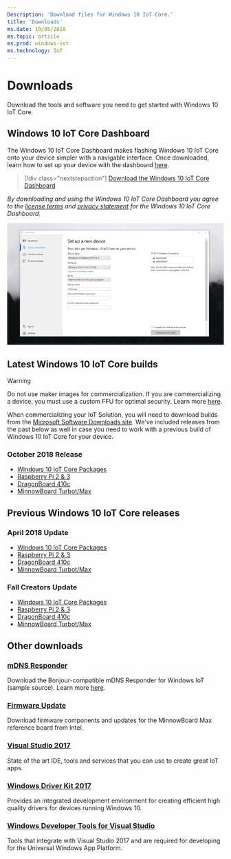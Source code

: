 ```yaml
---
Description: 'Download files for Windows 10 IoT Core.'
title: 'Downloads'
ms.date: 10/05/2018
ms.topic: article
ms.prod: windows-iot
ms.technology: IoT
---
```


# Downloads
Download the tools and software you need to get started with Windows 10 IoT Core.

## Windows 10 IoT Core Dashboard

The Windows 10 IoT Core Dashboard makes flashing Windows 10 IoT Core onto your device simpler with a navigable interface. Once downloaded, learn how to set up your device with the dashboard [here](https://docs.microsoft.com/windows/iot-core/tutorials/quickstarter/devicesetup#using-the-iot-dashboard-raspberry-pi-minnowboard-nxp).

> [!div class="nextstepaction"]
> [Download the Windows 10 IoT Core Dashboard](https://go.microsoft.com/fwlink/?LinkID=708576)

_By downloading and using the Windows 10 IoT Core Dashboard you agree to the [license terms](https://go.microsoft.com/fwlink/?LinkID=703960&clcid=0x4809) and [privacy statement](https://go.microsoft.com/fwlink/?LinkId=521839) for the Windows 10 IoT Core Dashboard._

![Image of the Windows 10 IoT Core Dashboard](media/IoTDashboard/DASHBOARD-800x450.jpg)

## Latest Windows 10 IoT Core builds

> [!WARNING]
> Do not use maker images for commercialization. If you are commercializing a device, you must use a custom FFU for optimal security. Learn more [here](https://docs.microsoft.com/windows-hardware/manufacture/iot/iot-core-manufacturing-guide).

When commercializing your IoT Solution, you will need to download builds from the [Microsoft Software Downloads site](https://www.microsoft.com/software-download/windows10IoTCore#!). We've included releases from the past below as well in case you need to work with a previous build of Windows 10 IoT Core for your device. 

### October 2018 Release

* [Windows 10 IoT Core Packages](https://www.microsoft.com/en-us/software-download/windows10IoTCore#!)
* [Raspberry Pi 2 & 3](https://go.microsoft.com/fwlink/?LinkId=846058)
* [DragonBoard 410c](https://go.microsoft.com/fwlink/?LinkId=846059)
* [MinnowBoard Turbot/Max](https://go.microsoft.com/fwlink/?linkid=846057)


## Previous Windows 10 IoT Core releases

### April 2018 Update

* [Windows 10 IoT Core Packages](https://software-download.microsoft.com/download/pr/17134.1.180410-1804.rs4_release_amd64fre_IOTCORE_PACKAGES.iso)
* [Raspberry Pi 2 & 3](https://software-download.microsoft.com/download/pr/17134.1.180410-1804.rs4_release_amd64fre_IOTCORE_RPi.iso)
* [DragonBoard 410c](https://software-download.microsoft.com/download/pr/17134.1.180410-1804.rs4_release_amd64fre_IOTCORE_QCDB410C.iso)
* [MinnowBoard Turbot/Max](https://software-download.microsoft.com/download/pr/17134.1.180410-1804.rs4_release_amd64fre_IOTCORE_MBM.iso)


### Fall Creators Update

* [Windows 10 IoT Core Packages](https://software-download.microsoft.com/download/pr/16299.15.170928-1534.rs3_release_amd64fre_IOTCORE_PACKAGES.iso)
* [Raspberry Pi 2 & 3](https://download.microsoft.com/download/9/6/2/9629C69B-02B8-4A82-A4C8-860D6E880C66/16299.15.170928-1534.rs3_release_amd64fre_IOTCORE_RPi.iso)
* [DragonBoard 410c](https://download.microsoft.com/download/1/0/C/10CAECC2-3B60-45BF-BF0D-D0BACF4072E5/16299.15.170928-1534.rs3_release_amd64fre_IOTCORE_QCDB410C.iso)
* [MinnowBoard Turbot/Max](https://download.microsoft.com/download/5/F/9/5F917B68-020E-4993-A972-F1A7038510CF/16299.15.170928-1534.rs3_release_amd64fre_IOTCORE_MBM.iso)


## Other downloads

### [mDNS Responder](https://go.microsoft.com/fwlink/?linkid=2077676)
Download the Bonjour-compatible mDNS Responder for Windows IoT (sample source). Learn more [here](mDNS.md).

### [Firmware Update](http://firmware.intel.com/projects/minnowboard-max)
Download firmware components and updates for the MinnowBoard Max reference board from Intel.

### [Visual Studio 2017](https://www.visualstudio.com/downloads/)
State of the art IDE, tools and services that you can use to create great IoT apps.

### [Windows Driver Kit 2017](https://msdn.microsoft.com/windows/hardware/hh852365.aspx)
Provides an integrated development environment for creating efficient high quality drivers for devices running Windows 10.

### [Windows Developer Tools for Visual Studio](https://dev.windows.com/en-us/downloads)
Tools that integrate with Visual Studio 2017 and are required for developing for the Universal Windows App Platform. 
